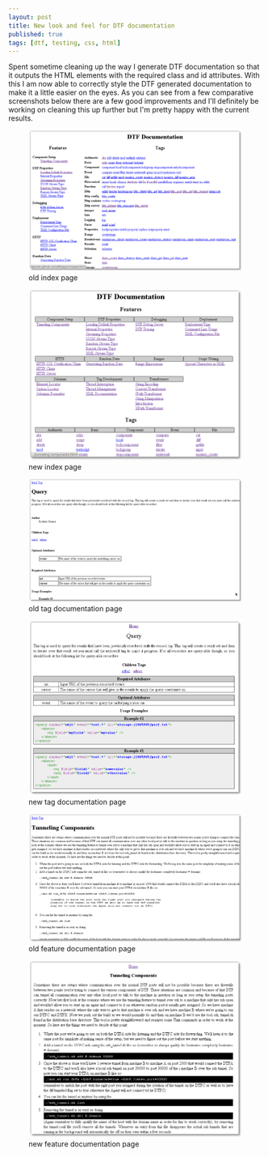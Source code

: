 ```yaml
---
layout: post
title: New look and feel for DTF documentation
published: true
tags: [dtf, testing, css, html]
---
```


Spent sometime cleaning up the way I generate DTF documentation so that it
outputs the HTML elements with the required class and id attributes. With this
I am now able to correctly style the DTF generated documentation to make it a
little easier on the eyes. As you can see from a few comparative screenshots
below there are a few good improvements and I'll definitely be working on
cleaning this up further but I'm pretty happy with the current results.

<figure>
    <img src="/images/2011/jan/old_dtf_index_doc.png"/>
    <figcaption>old index page</figcaption>
</figure>

<figure>
    <img src="/images/2011/jan/new_dtf_index_doc.png"/>
    <figcaption>new index page</figcaption>
</figure>

<figure>
    <img src="/images/2011/jan/old_dtf_tag_doc.png"/>
    <figcaption>old tag documentation page</figcaption>
</figure>

<figure>
    <img src="/images/2011/jan/new_dtf_tag_doc.png"/>
    <figcaption>new tag documentation page</figcaption>
</figure>

<figure>
    <img src="/images/2011/jan/old_dtf_feature_doc.png"/>
    <figcaption>old feature documentation page</figcaption>
</figure>

<figure>
    <img src="/images/2011/jan/new_dtf_feature_doc.png"/>
    <figcaption>new feature documentation page</figcaption>
</figure>
